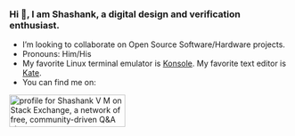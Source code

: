### Hi 👋, I am Shashank, a digital design and verification enthusiast.

<!--
**ShashankVM/ShashankVM** is a ✨ _special_ ✨ repository because its `README.md` (this file) appears on your GitHub profile.

Here are some ideas to get you started:

- 🔭 I’m currently working on

-->
- I’m looking to collaborate on Open Source Software/Hardware projects.
- Pronouns: Him/His 
- My favorite Linux terminal emulator is [Konsole](https://konsole.kde.org/). My favorite text editor is [Kate](https://kate-editor.org/).
- You can find me on: 

<a href="https://stackexchange.com/users/17017739/shashank-v-m"><img src="https://stackexchange.com/users/flair/17017739.png" width="208" height="58" alt="profile for Shashank V M on Stack Exchange, a network of free, community-driven Q&amp;A sites" title="profile for Shashank V M on Stack Exchange, a network of free, community-driven Q&amp;A sites" /></a>




